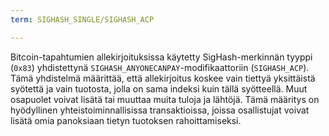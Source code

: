 ```yaml
---
term: SIGHASH_SINGLE/SIGHASH_ACP

---
```

Bitcoin-tapahtumien allekirjoituksissa käytetty SigHash-merkinnän tyyppi (`0x83`) yhdistettynä `SIGHASH_ANYONECANPAY`-modifikaattoriin (`SIGHASH_ACP`). Tämä yhdistelmä määrittää, että allekirjoitus koskee vain tiettyä yksittäistä syötettä ja vain tuotosta, jolla on sama indeksi kuin tällä syötteellä. Muut osapuolet voivat lisätä tai muuttaa muita tuloja ja lähtöjä. Tämä määritys on hyödyllinen yhteistoiminnallisissa transaktioissa, joissa osallistujat voivat lisätä omia panoksiaan tietyn tuotoksen rahoittamiseksi.
